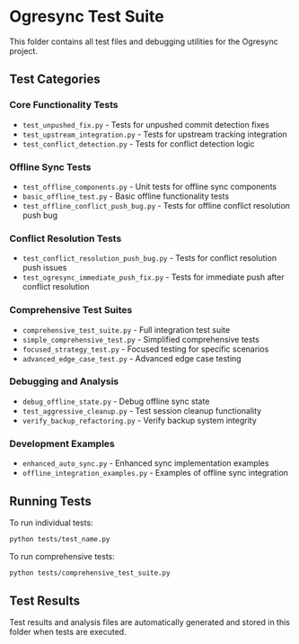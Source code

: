 # Ogresync Test Suite

This folder contains all test files and debugging utilities for the Ogresync project.

## Test Categories

### Core Functionality Tests
- `test_unpushed_fix.py` - Tests for unpushed commit detection fixes
- `test_upstream_integration.py` - Tests for upstream tracking integration
- `test_conflict_detection.py` - Tests for conflict detection logic

### Offline Sync Tests
- `test_offline_components.py` - Unit tests for offline sync components
- `basic_offline_test.py` - Basic offline functionality tests
- `test_offline_conflict_push_bug.py` - Tests for offline conflict resolution push bug

### Conflict Resolution Tests
- `test_conflict_resolution_push_bug.py` - Tests for conflict resolution push issues
- `test_ogresync_immediate_push_fix.py` - Tests for immediate push after conflict resolution

### Comprehensive Test Suites
- `comprehensive_test_suite.py` - Full integration test suite
- `simple_comprehensive_test.py` - Simplified comprehensive tests
- `focused_strategy_test.py` - Focused testing for specific scenarios
- `advanced_edge_case_test.py` - Advanced edge case testing

### Debugging and Analysis
- `debug_offline_state.py` - Debug offline sync state
- `test_aggressive_cleanup.py` - Test session cleanup functionality
- `verify_backup_refactoring.py` - Verify backup system integrity

### Development Examples
- `enhanced_auto_sync.py` - Enhanced sync implementation examples
- `offline_integration_examples.py` - Examples of offline sync integration

## Running Tests

To run individual tests:
```bash
python tests/test_name.py
```

To run comprehensive tests:
```bash
python tests/comprehensive_test_suite.py
```

## Test Results

Test results and analysis files are automatically generated and stored in this folder when tests are executed.
